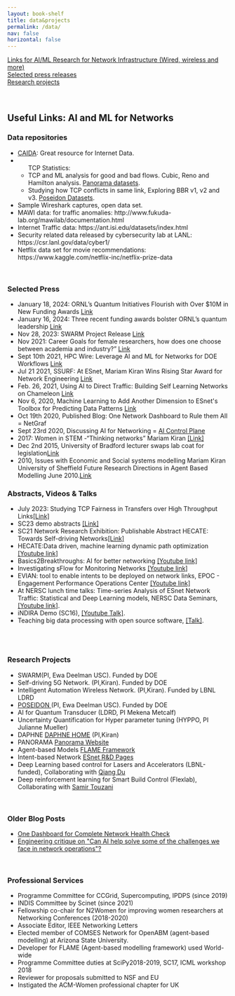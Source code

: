 ```yaml
---
layout: book-shelf
title: data&projects
permalink: /data/
nav: false
horizontal: false
---
```



[Links for AI/ML Research for Network Infrastructure (Wired, wireless and more)](#aimlnet)<br>
[Selected press releases](#press)<br>
[Research projects](#resprj)<br>


<br>
<h2 id="aimlnet">Useful Links: AI and ML for Networks</h2>
<h3>Data repositories</h3>
<ul>
  <li> <a href='https://catalog.caida.org/search?query=types=dataset%20links=tag:caida%20'>CAIDA</a>: Great resource for Internet Data.</li>
  <li> <ul>TCP Statistics:
   <li>TCP and ML analysis for good and bad flows. Cubic, Reno and Hamilton analysis. <a href='https://github.com/Panorama360/Panorama_ML_libraries'>Panorama datasets</a>.</li>
  <li>Studying how TCP conflicts in same link, Exploring BBR v1, v2 and v3. <a href='https://sites.google.com/view/poseidon-workflows/datasets?authuser=1'>Poseidon Datasets</a>.</li>
  </ul> 
  </li>
<li> Sample Wireshark captures, open data set.</li>
<li>MAWI data: for traffic anomalies: http://www.fukuda-lab.org/mawilab/documentation.html</li>
<li>Internet Traffic data: https://ant.isi.edu/datasets/index.html</li>
<li>Security related data released by cybersecurity lab at LANL: https://csr.lanl.gov/data/cyber1/</li>
<li>Netflix data set for movie recommendations: https://www.kaggle.com/netflix-inc/netflix-prize-data</li>
</ul>




<br>

<h3 id="press">Selected Press</h3>
 <ul>
    <li>January 18, 2024: ORNL’s Quantum Initiatives Flourish with Over $10M in New Funding Awards <a href='https://www.hpcwire.com/off-the-wire/ornls-quantum-initiatives-flourish-with-over-10m-in-new-funding-awards/'>Link</a></li>
    <li>January 16, 2024: Three recent funding awards bolster ORNL’s quantum leadership <a href='https://www.ornl.gov/news/three-recent-funding-awards-bolster-ornls-quantum-leadership'>Link</a></li>
   <li>Nov 28, 2023: SWARM Project Release <a href='https://renci.org/news/exploring-the-power-of-distributed-intelligence-for-resilient-scientific-workflows/'>Link</a></li>
    <li>Nov 2021: Career Goals for female researchers, how does one choose between academia and industry?” <a href='https://n2women.comsoc.org/event/meeting-at-sensys-2021/'>Link</a></li>
    <li>Sept 10th 2021, HPC Wire: Leverage AI and ML for Networks for DOE Workflows <a href="https://www.hpcwire.com/off-the-wire/renci-collaboration-to-leverage-ai-and-ml-for-doe-workflows/">Link</a> </li>
    <li>Jul 21 2021, SSURF: At ESnet, Mariam Kiran Wins Rising Star Award for Network Engineering <a href="https://www.es.net/news-and-publications/esnet-news/2021/mariam-kiran-wins-rising-star-award-for-network-engineering/">Link</a> </li>
   <li>Feb. 26, 2021, Using AI to Direct Traffic: Building Self Learning Networks on Chameleon <a href="https://www.chameleoncloud.org/blog/2021/02/26/using-ai-direct-traffic-building-self-learning-networks-chameleon/">Link</a> </li>  
    <li>Nov 6, 2020, Machine Learning to Add Another Dimension to ESnet's Toolbox for Predicting Data Patterns
 <a href="https://cs.lbl.gov/news-media/news/2020/machine-learning-to-add-another-dimension-to-esnets-toolbox-for-predicting-data-patterns/">Link</a> </li>
     <li>Oct 19th 2020, Published Blog: One Network Dashboard to Rule them All = NetGraf</li>
   <li>Sept 23rd 2020, Discussing AI for Networking = <a href="https://aicontrolplane.blogspot.com/2020/09/engineering-critique-on-can-ai-help.html">AI Control Plane</a></li>
     <li>2017: Women in STEM -“Thinking networks” Mariam Kiran <a href="https://sciencesprings.wordpress.com/2017/12/20/from-ascrdiscovery-women-in-stem-thinking-networks-mariam-kiran/">[Link]</a></li>
    <li>Dec 2nd 2015, University of Bradford lecturer swaps lab coat for legislation<a href="https://www.bradford.ac.uk/news/archive/2015/university-of-bradford-lecturer-swaps-lab-coat-for-legislation.php">Link</a></li>
    <li>2010,  Issues with Economic and Social systems modelling Mariam Kiran University of Sheffield Future Research Directions in Agent Based Modelling June 2010.<a href="https://slideplayer.com/slide/7585135/">Link</a></li>  
</ul>

<h3 id="videos">Abstracts, Videos & Talks</h3>
 <ul>
   <li>July 2023: Studying TCP Fairness in Transfers over High Throughput Links<a href="[Studying TCP Fairness in Transfers over High Throughput Links](https://www.youtube.com/watch?v=DIcgyiHBz8A&ab_channel=EngagementandPerformanceOperationsCenter%28EPOC%29)">[Link]</a></li>
    <li>SC23 demo abstracts <a href="https://scdoe.info/wp-content/uploads/sites/24/2023/11/SC23-DOE-Booth-Press-Release.pdf">[Link]</a></li>
     <li>SC21 Network Research Exhibition: Publishable Abstract
HECATE: Towards Self-driving Networks<a href="https://sc21.supercomputing.org/app/uploads/2021/11/SC21-NRE-001.pdf">[Link]</a></li>
   <li>HECATE:Data driven, machine learning dynamic path optimization   <a href="https://www.youtube.com/watch?v=7xnYI3U96_4&ab_channel=EngagementandPerformanceOperationsCenter%28EPOC%29">[Youtube link]</a></li>
    <li>Basics2Breakthroughs: AI for better networking  <a href="https://www.youtube.com/watch?v=_UMrLybrSJA&ab_channel=BerkeleyLab">[Youtube link]</a></li>
   <li>Investigating sFlow for Monitoring Networks  <a href="https://blog.sflow.com/2020/11/sflow-monitoring-for-ai.html">[Youtube link]</a></li>
   <li>EVIAN: tool to enable intents to be deployed on network links, EPOC - Engagement Performance Operations Center     <a href="https://www.youtube.com/watch?v=GdJnN2gOFD4">[Youtube link]</a></li>
  <li>At NERSC lunch time talks: Time-series Analysis of ESnet Network Traffic: Statistical and Deep Learning models, NERSC Data Seminars,   <span style="color:green;"><a href="https://www.youtube.com/embed/CJp_oXcgerU">[Youtube link]</a></span>. </li>
   <li> iNDIRA Demo (SC16), <span style="color:green;"><a href="https://www.youtube.com/watch?v=qrN7VVmtxPs&feature=youtu.be"> [Youtube Talk]</a></span>.</li>
     <li> Teaching big data processing with open source software, <span style="color:green;"><a href="https://opensource.com/resources/back-school"> [Talk]</a></span>.</li>
</ul>
 <br>

 <br>
                    
<h3 id="resprj">Research Projects</h3>
  <ul>
    <li>SWARM(PI, Ewa Deelman USC). Funded by DOE</li>
 <li>Self-driving 5G Network. (PI,Kiran). Funded by DOE</li>
<li>Intelligent Automation Wireless Network. (PI,Kiran). Funded by LBNL LDRD</li>
<li>   <a href="https://sites.google.com/view/poseidon-workflows/home"> POSEIDON </a>(PI, Ewa Deelman USC). Funded by DOE</li>

   <li>   AI for Quantum Transducer (LDRD, PI Mekena Metcalf) </li>
  <li>    Uncertainty Quantification for Hyper parameter tuning (HYPPO, PI Julianne Mueller)</li>
  <li>DAPHNE  <a href="https://sites.google.com/lbl.gov/daphne/">DAPHNE HOME</a> (PI,Kiran)</li>
                <li> PANORAMA <a href="https://panorama360.github.io/">Panorama Website</a>                </li>
                <li>Agent-based Models <a href="https://flame.ac.uk/">FLAME Framework</a>                </li>
                <li> Intent-based Network <a href="http://es.net/network-r-and-d/">ESnet R&D Pages</a></li>
                   <li>Deep Learning based control for Lasers and Accelerators (LBNL-funded), Collaborating with <a href="https://als.lbl.gov/people/qiang-du/">Qiang Du</a></li>
                  <li>Deep reinforcement learning for Smart Build Control (Flexlab), Collaborating with <a href="https://eta.lbl.gov/people/samir-touzani">Samir Touzani</a></li>
                </ul>




<br>

<h3>Older Blog Posts</h3>
<ul><li>
<a href="https://aicontrolplane.blogspot.com/2020/10/one-dashboard-for-complete-network.html">
 One Dashboard for Complete Network Health Check</a> </li>
 <li>
<a href="https://aicontrolplane.blogspot.com/2020/09/engineering-critique-on-can-ai-help.html">Engineering critique on "Can AI help solve some of the challenges we face in network operations"?</a> 
       </li>
   </ul>
   
<br>

<h3>Professional Services</h3>
<ul>
 <li>Programme Committee for CCGrid, Supercomputing, IPDPS (since 2019)</li>
 <li>INDIS Committee by Scinet (since 2021)</li>
<li>Fellowship co-chair for N2Women for improving women researchers at Networking Conferences (2018-2020) </li>
<li>Associate Editor, IEEE Networking Letters </li>
<li> Elected member of COMSES Network for OpenABM (agent-based modelling) at
Arizona State University. </li>
<li> Developer for FLAME (Agent-based modelling framework) used World-wide </li>
<li> Programme Committee duties at SciPy2018-2019, SC17, ICML workshop 2018 </li>
<li> Reviewer for proposals submitted to NSF and EU </li>
<li> Instigated the ACM-Women professional chapter for UK</li>
</ul>




<!--<h2>Other Activities</h2>
<ul>
  <li>Networks for Gaming</li>
  <li>Pets and Cat Resources</li>
  <li>Pottery</li>
  <li>Yoga Resources</li>
</ul>
-->
